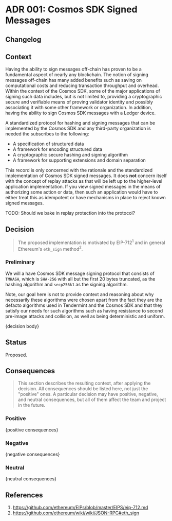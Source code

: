 # ADR 001: Cosmos SDK Signed Messages

## Changelog

## Context

Having the ability to sign messages off-chain has proven to be a fundamental aspect
of nearly any blockchain. The notion of signing messages off-chain has many 
added benefits such as saving on computational costs and reducing transaction
throughput and overhead. Within the context of the Cosmos SDK, some of the major
applications of signing such data includes, but is not limited to, providing a
cryptographic secure and verifiable means of proving validator identity and
possibly associating it with some other framework or organization. In addition,
having the ability to sign Cosmos SDK messages with a Ledger device.

A standardized protocol for hashing and signing messages that can be implemented
by the Cosmos SDK and any third-party organization is needed the subscribes to
the following:

* A specification of structured data
* A framework for encoding structured data
* A cryptographic secure hashing and signing algorithm
* A framework for supporting extensions and domain separation

This record is only concerned with the rationale and the standardized implementation
of Cosmos SDK signed messages. It does **not** concern itself with the concept of
replay attacks as that will be left up to the higher-level application implementation.
If you view signed messages in the means of authorizing some action or data, then 
such an application would have to either treat this as idempotent or have mechanisms
in place to reject known signed messages.

TODO: Should we bake in replay protection into the protocol?

## Decision

> The proposed implementation is motivated by EIP-712<sup>1</sup> and in general
Ethereum's `eth_sign` method<sup>2</sup>.

### Preliminary

We will a have Cosmos SDK message signing protocol that consists of `TMHASH`, which is
`SHA-256` with all but the first 20 bytes truncated, as the hashing algorithm and
`secp256k1` as the signing algorithm.

Note, our goal here is not to provide context and reasoning about why necessarily
these algorithms were chosen apart from the fact they are the defacto algorithms
used in Tendermint and the Cosmos SDK and that they satisfy our needs for such
algorithms such as having resistance to second pre-image attacks and collision,
as well as being deterministic and uniform.

{decision body}

## Status

Proposed.

## Consequences

> This section describes the resulting context, after applying the decision. All consequences should be listed here, not just the "positive" ones. A particular decision may have positive, negative, and neutral consequences, but all of them affect the team and project in the future.

### Positive

{positive consequences}

### Negative

{negative consequences}

### Neutral

{neutral consequences}

## References

1. https://github.com/ethereum/EIPs/blob/master/EIPS/eip-712.md
2. https://github.com/ethereum/wiki/wiki/JSON-RPC#eth_sign